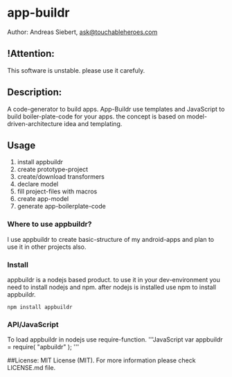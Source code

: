 app-buildr
==========

Author: Andreas Siebert, ask@touchableheroes.com



## !Attention:
This software is unstable. please use it carefuly.

## Description:
A code-generator to build apps. App-Buildr use templates and JavaScript 
to build boiler-plate-code for your apps. the concept is based on 
model-driven-architecture idea and templating.

## Usage

1. install appbuildr
2. create prototype-project
3. create/download transformers
4. declare model
5. fill project-files with macros
6. create app-model
7. generate app-boilerplate-code

### Where to use appbuildr?

I use appbuildr to create basic-structure of my android-apps and plan to use it in other projects also.

### Install

appbuildr is a nodejs based product. to use it in your dev-environment you need to install nodejs and npm.
after nodejs is installed use npm to install appbuildr.

    npm install appbuildr

### API/JavaScript
To load appbuildr in nodejs use require-function.
    '''JavaScript
    var appbuildr = require( "apbuildr" ); 
    '''

##License: 
MIT License (MIT).
For more information please check LICENSE.md file.
